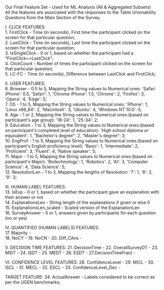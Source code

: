 Our Final Feature Set - Used for ML Analysis (All & Aggregated Subsets)   
All the features are associated with the responses to the Table Unionability Questions from the Main Section of the Survey.   

I. CLICK FEATURES:   
    1. FirstClick - Time (in seconds), First time the participant clicked on the screen for that particular question;   
    2. LastClick - Time (in seconds), Last time the participant clicked on the screen for that particular question;   
    3. IsSingleClick - 0 or 1, based on whether the participant had a "FirstClick==LastClick";   
    4. ClickCount - Number of times the participant clicked on the screen for that particular question;   
    5. LC-FC - Time (in seconds), Difference between LastClick and FirstClick;   
    
II. USER FEATURES:   
    6. Browser - 0.5 to 5, Mapping the String values to Numerical ones: 'Safari iPhone': 0.5, 'Safari': 1, 'Chrome iPhone': 1.5, 'Chrome': 2, 'Firefox': 3, 'Opera': 4, 'Edge': 5;   
    7. OS - 1 to 5, Mapping the String values to Numerical ones: 'iPhone': 1, 'Linux x86_64': 2, 'Macintosh': 3, 'Ubuntu': 4, 'Windows NT 10.0': 5;   
    8. Age - 1 or 2, Mapping the String values to Numerical ones:(based on participant's age group): '18-24': 1, '25-34': 2;   
    9. Education - 1 to 3, Mapping the String values to Numerical ones:(based on participant's completed level of education): 'High school diploma or equivalent': 1, "Bachelor's degree": 2, "Master's degree": 3;   
    10. EngProf - 1 to 5, Mapping the String values to Numerical ones:(based on participant's English proficiency level): 'Basic': 1, 'Intermediate': 2, 'Proficient': 3, 'Fluent': 4, 'Native speaker': 5;   
    11. Major - 1 to 5, Mapping the String values to Numerical ones:(based on participant's Major): 'Biotechnology': 1, 'Robotics': 2, 'AI': 3, 'Computer Science': 4, 'Data Science': 5;   
    12. ResolutionLen - 1 to 3, Mapping the lengths of Resolution: '7': 1, '8': 2, '9': 3;   
    
III. HUMAN LABEL FEATURES:   
    13. IsExp - 0 or 1, based on whether the participant gave an explanation with their answer or not   
    14. ExplanationsLen - String length of the explanations if given or else 0   
    15. ExplanationsLen_scaled -  Scaled version of the ExplanationLen   
    16. SurveyAnswer - 0 or 1, answers given by participants for each question (no or yes)

IV. QUANTIFIED (HUMAN LABELS) FEATURES:   
    17. Majority -    
    18. NoCY - 
    19. NoCN - 
    20. Diff_CAns - 

V. DECISION TIME FEATURES:
    21. DecisionTime - 
    22. OverallSurveyDT - 
    23. MIDT - 
    24. ISDT - 
    25. MEDT - 
    26. ESDT - 
    27.DecisionTimeFract - 


VI. CONFIDENCE LEVEL FEATURES:
    28. ConfidenceLevel - 
    29. MICL - 
    30. ISCL - 
    31. MECL - 
    32. ESCL - 
    33. ConfidenceLevel_Dec - 

TARGET FEATURE:
    34. ActualAnswer - Labels considered to be correct as per the UGEN benchmarks;
